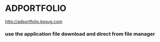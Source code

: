 # ADPORTFOLIO
http://adportfolio.kesug.com

### use the application file download and direct from file manager
